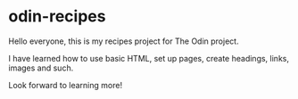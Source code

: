 # odin-recipes

Hello everyone, this is my recipes project for The Odin project. 

I have learned how to use basic HTML, set up pages, create headings, links, images and such. 

Look forward to learning more!